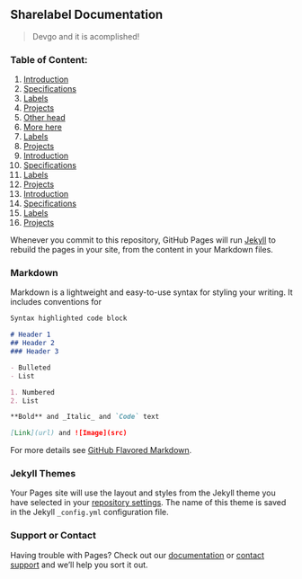 ## Sharelabel Documentation

> Devgo and it is acomplished!

### Table of Content:


1. [Introduction](./intro.md)
2. [Specifications](./spec.md)
1. [Labels](./labels.html)
1. [Projects](./projects.md)
1. [Other head](./intro.md)
2. [More here](./spec.md)
1. [Labels](./labels.html)
1. [Projects](./projects.md)
1. [Introduction](./intro.md)
2. [Specifications](./spec.md)
1. [Labels](./labels.html)
1. [Projects](./projects.md)
1. [Introduction](./intro.md)
2. [Specifications](./spec.md)
1. [Labels](./labels.html)
1. [Projects](./projects.md)
 

Whenever you commit to this repository, GitHub Pages will run [Jekyll](https://jekyllrb.com/) to rebuild the pages in your site, from the content in your Markdown files.

### Markdown

Markdown is a lightweight and easy-to-use syntax for styling your writing. It includes conventions for

```markdown
Syntax highlighted code block

# Header 1
## Header 2
### Header 3

- Bulleted
- List

1. Numbered
2. List

**Bold** and _Italic_ and `Code` text

[Link](url) and ![Image](src)
```

For more details see [GitHub Flavored Markdown](https://guides.github.com/features/mastering-markdown/).

### Jekyll Themes

Your Pages site will use the layout and styles from the Jekyll theme you have selected in your [repository settings](https://github.com/Stivifortes/Tp2/settings). The name of this theme is saved in the Jekyll `_config.yml` configuration file.

### Support or Contact

Having trouble with Pages? Check out our [documentation](https://docs.github.com/categories/github-pages-basics/) or [contact support](https://support.github.com/contact) and we’ll help you sort it out.
